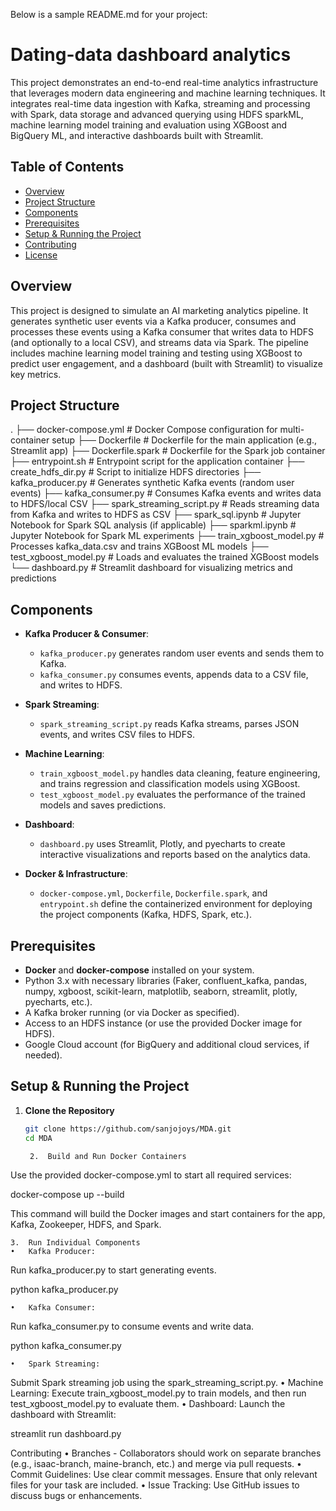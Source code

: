 Below is a sample README.md for your project:

# Dating-data dashboard analytics

This project demonstrates an end-to-end real-time analytics infrastructure that leverages modern data engineering and machine learning techniques. 
It integrates real-time data ingestion with Kafka, streaming and processing with Spark, data storage and advanced querying using HDFS sparkML, 
machine learning model training and evaluation using XGBoost and BigQuery ML, and interactive dashboards built with Streamlit.

## Table of Contents

- [Overview](#overview)
- [Project Structure](#project-structure)
- [Components](#components)
- [Prerequisites](#prerequisites)
- [Setup & Running the Project](#setup--running-the-project)
- [Contributing](#contributing)
- [License](#license)

## Overview

This project is designed to simulate an AI marketing analytics pipeline. It generates synthetic user events via a Kafka producer, consumes and processes these events using a Kafka consumer that writes data to HDFS (and optionally to a local CSV), and streams data via Spark. The pipeline includes machine learning model training and testing using XGBoost to predict user engagement, and a dashboard (built with Streamlit) to visualize key metrics.

## Project Structure

.
├── docker-compose.yml         # Docker Compose configuration for multi-container setup
├── Dockerfile                 # Dockerfile for the main application (e.g., Streamlit app)
├── Dockerfile.spark           # Dockerfile for the Spark job container
├── entrypoint.sh              # Entrypoint script for the application container
├── create_hdfs_dir.py         # Script to initialize HDFS directories
├── kafka_producer.py          # Generates synthetic Kafka events (random user events)
├── kafka_consumer.py          # Consumes Kafka events and writes data to HDFS/local CSV
├── spark_streaming_script.py  # Reads streaming data from Kafka and writes to HDFS as CSV
├── spark_sql.ipynb            # Jupyter Notebook for Spark SQL analysis (if applicable)
├── sparkml.ipynb              # Jupyter Notebook for Spark ML experiments
├── train_xgboost_model.py     # Processes kafka_data.csv and trains XGBoost ML models
├── test_xgboost_model.py      # Loads and evaluates the trained XGBoost models
└── dashboard.py               # Streamlit dashboard for visualizing metrics and predictions

## Components

- **Kafka Producer & Consumer**:  
  - `kafka_producer.py` generates random user events and sends them to Kafka.
  - `kafka_consumer.py` consumes events, appends data to a CSV file, and writes to HDFS.

- **Spark Streaming**:  
  - `spark_streaming_script.py` reads Kafka streams, parses JSON events, and writes CSV files to HDFS.

- **Machine Learning**:  
  - `train_xgboost_model.py` handles data cleaning, feature engineering, and trains regression and classification models using XGBoost.
  - `test_xgboost_model.py` evaluates the performance of the trained models and saves predictions.

- **Dashboard**:  
  - `dashboard.py` uses Streamlit, Plotly, and pyecharts to create interactive visualizations and reports based on the analytics data.

- **Docker & Infrastructure**:  
  - `docker-compose.yml`, `Dockerfile`, `Dockerfile.spark`, and `entrypoint.sh` define the containerized environment for deploying the project components (Kafka, HDFS, Spark, etc.).

## Prerequisites

- **Docker** and **docker-compose** installed on your system.
- Python 3.x with necessary libraries (Faker, confluent_kafka, pandas, numpy, xgboost, scikit-learn, matplotlib, seaborn, streamlit, plotly, pyecharts, etc.).
- A Kafka broker running (or via Docker as specified).
- Access to an HDFS instance (or use the provided Docker image for HDFS).
- Google Cloud account (for BigQuery and additional cloud services, if needed).

## Setup & Running the Project

1. **Clone the Repository**

   ```bash
   git clone https://github.com/sanjojoys/MDA.git
   cd MDA

	2.	Build and Run Docker Containers
Use the provided docker-compose.yml to start all required services:

docker-compose up --build

This command will build the Docker images and start containers for the app, Kafka, Zookeeper, HDFS, and Spark.

	3.	Run Individual Components
	•	Kafka Producer:
Run kafka_producer.py to start generating events.

python kafka_producer.py


	•	Kafka Consumer:
Run kafka_consumer.py to consume events and write data.

python kafka_consumer.py


	•	Spark Streaming:
Submit Spark streaming job using the spark_streaming_script.py.
	•	Machine Learning:
Execute train_xgboost_model.py to train models, and then run test_xgboost_model.py to evaluate them.
	•	Dashboard:
Launch the dashboard with Streamlit:

streamlit run dashboard.py


Contributing
	•	Branches - Collaborators should work on separate branches (e.g., isaac-branch, maine-branch, etc.) and merge via pull requests.
	•	Commit Guidelines:
Use clear commit messages. Ensure that only relevant files for your task are included.
	•	Issue Tracking:
Use GitHub issues to discuss bugs or enhancements.
